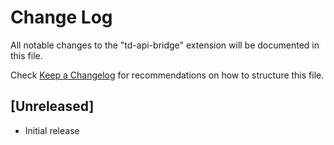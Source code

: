 # Change Log

All notable changes to the "td-api-bridge" extension will be documented in this file.

Check [Keep a Changelog](http://keepachangelog.com/) for recommendations on how to structure this file.

## [Unreleased]

- Initial release